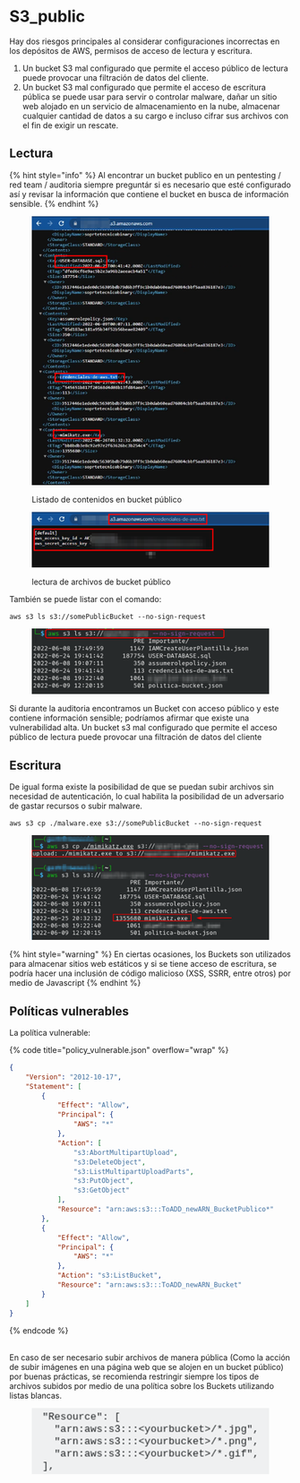 # S3\_public

Hay dos riesgos principales al considerar configuraciones incorrectas en los depósitos de AWS, permisos de acceso de lectura y escritura.&#x20;

1. Un bucket S3 mal configurado que permite el acceso público de lectura puede provocar una filtración de datos del cliente.&#x20;
2. Un bucket S3 mal configurado que permite el acceso de escritura pública se puede usar para servir o controlar malware, dañar un sitio web alojado en un servicio de almacenamiento en la nube, almacenar cualquier cantidad de datos a su cargo e incluso cifrar sus archivos con el fin de exigir un rescate.

## Lectura

{% hint style="info" %}
Al encontrar un bucket publico en un pentesting / red team / auditoria siempre preguntár si es necesario que esté configurado así y revisar la información que contiene el bucket en busca de información sensible.
{% endhint %}

<figure><img src="../../.gitbook/assets/image (2) (5) (1).png" alt=""><figcaption><p>Listado de contenidos en bucket público</p></figcaption></figure>

<figure><img src="../../.gitbook/assets/image (15) (1).png" alt=""><figcaption><p>lectura de archivos de bucket público</p></figcaption></figure>

También se puede listar con el comando:

```
aws s3 ls s3://somePublicBucket --no-sign-request
```

<figure><img src="../../.gitbook/assets/image (1) (1) (3) (1).png" alt=""><figcaption></figcaption></figure>

Si durante la auditoria encontramos un Bucket con acceso público y este contiene información sensible; podríamos afirmar que existe una vulnerabilidad alta. Un bucket s3 mal configurado que permite el acceso público de lectura puede provocar una filtración de datos del cliente

## Escritura

De igual forma existe la posibilidad de que se puedan subir archivos sin necesidad de autenticación, lo cual habilita la posibilidad de un adversario de gastar recursos o subir malware.

```
aws s3 cp ./malware.exe s3://somePublicBucket --no-sign-request
```

<figure><img src="../../.gitbook/assets/image (28).png" alt=""><figcaption></figcaption></figure>

{% hint style="warning" %}
En ciertas ocasiones, los Buckets son utilizados para almacenar sitios web estáticos y si se tiene acceso de escritura, se podría hacer una inclusión de código malicioso (XSS, SSRR, entre otros) por medio de Javascript
{% endhint %}

## Políticas vulnerables

La política vulnerable:

{% code title="policy_vulnerable.json" overflow="wrap" %}
```json
{
    "Version": "2012-10-17",
    "Statement": [
        {
            "Effect": "Allow",
            "Principal": {
                "AWS": "*"
            },
            "Action": [
                "s3:AbortMultipartUpload",
                "s3:DeleteObject",
                "s3:ListMultipartUploadParts",
                "s3:PutObject",
                "s3:GetObject"
            ],
            "Resource": "arn:aws:s3:::ToADD_newARN_BucketPublico*"
        },
        {
            "Effect": "Allow",
            "Principal": {
                "AWS": "*"
            },
            "Action": "s3:ListBucket",
            "Resource": "arn:aws:s3:::ToADD_newARN_Bucket"
        }
    ]
}
```
{% endcode %}

\
En caso de ser necesario subir archivos de manera pública (Como la acción de subir imágenes en una página web que se alojen en un bucket público) por buenas prácticas, se recomienda restringir siempre los tipos de archivos subidos por medio de una política sobre los Buckets utilizando listas blancas.

<figure><img src="../../.gitbook/assets/image (12) (1).png" alt=""><figcaption></figcaption></figure>




